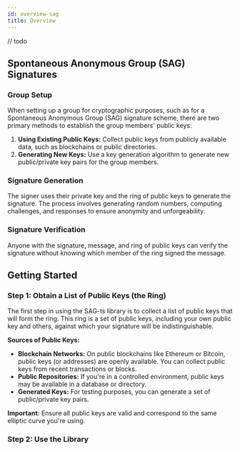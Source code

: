 ```yaml
---
id: overview-sag
title: Overview
---
```

// todo




## Spontaneous Anonymous Group (SAG) Signatures

### Group Setup

When setting up a group for cryptographic purposes, such as for a Spontaneous Anonymous Group (SAG) signature scheme, there are two primary methods to establish the group members' public keys:

1. **Using Existing Public Keys:** Collect public keys from publicly available data, such as blockchains or public directories.
2. **Generating New Keys:** Use a key generation algorithm to generate new public/private key pairs for the group members.

### Signature Generation

The signer uses their private key and the ring of public keys to generate the signature. The process involves generating random numbers, computing challenges, and responses to ensure anonymity and unforgeability.

### Signature Verification

Anyone with the signature, message, and ring of public keys can verify the signature without knowing which member of the ring signed the message.



## Getting Started

### Step 1: Obtain a List of Public Keys (the Ring)

The first step in using the SAG-ts library is to collect a list of public keys that will form the ring. This ring is a set of public keys, including your own public key and others, against which your signature will be indistinguishable.

**Sources of Public Keys:**

- **Blockchain Networks:** On public blockchains like Ethereum or Bitcoin, public keys (or addresses) are openly available. You can collect public keys from recent transactions or blocks.
- **Public Repositories:** If you're in a controlled environment, public keys may be available in a database or directory.
- **Generated Keys:** For testing purposes, you can generate a set of public/private key pairs.

**Important:** Ensure all public keys are valid and correspond to the same elliptic curve you're using.

### Step 2: Use the Library